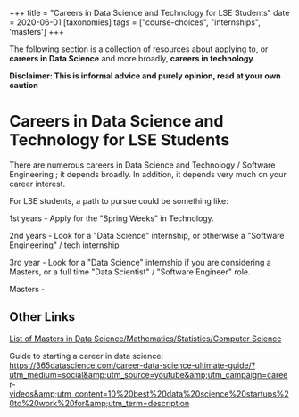 +++
title = "Careers in Data Science and Technology for LSE Students"
date = 2020-06-01
[taxonomies]
tags = ["course-choices", "internships", 'masters']
+++

The following section is a collection of resources about applying to, or **careers in Data Science** and more broadly, **careers in technology**. 

**Disclaimer: This is informal advice and purely opinion, read at your own caution**

# Careers in Data Science and Technology for LSE Students

There are numerous careers in Data Science and Technology / Software Engineering ; it depends broadly. In addition, it depends very much on your career interest.

For LSE students, a path to pursue could be something like:

1st years - Apply for the "Spring Weeks" in Technology.

2nd years - Look for a "Data Science" internship, or otherwise a "Software Engineering" / tech internship

3rd year - Look for a "Data Science" internship if you are considering a Masters, or a full time "Data Scientist" / "Software Engineer" role.

Masters - 




## Other Links

[List of Masters in Data Science/Mathematics/Statistics/Computer Science](https://github.com/dsatlse/Careers/blob/master/Masters.md)

Guide to starting a career in data science:
https://365datascience.com/career-data-science-ultimate-guide/?utm_medium=social&amp;utm_source=youtube&amp;utm_campaign=career-videos&amp;utm_content=10%20best%20data%20science%20startups%20to%20work%20for&amp;utm_term=description

